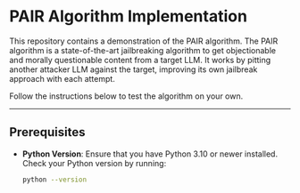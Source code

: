 # PAIR Algorithm Implementation

This repository contains a demonstration of the PAIR algorithm. The PAIR algorithm is a state-of-the-art jailbreaking algorithm to get objectionable and morally questionable content from a target LLM. It works by pitting another attacker LLM against the target, improving its own jailbreak approach with each attempt.

Follow the instructions below to test the algorithm on your own.

---

## Prerequisites

- **Python Version**: Ensure that you have Python 3.10 or newer installed. Check your Python version by running:

  ```bash
  python --version